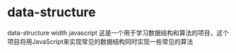 # data-structure
data-structure width javascript
这是一个用于学习数据结构和算法的项目，这个项目将用JavaScript来实现常见的数据结构同时实现一些常见的算法